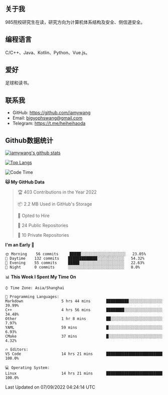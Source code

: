 ## 关于我

985院校研究生在读，研究方向为计算机体系结构及安全、侧信道安全。

## 编程语言

C/C++、Java、Kotlin、Python、Vue.js。

## 爱好

足球和读书。

## 联系我

- GitHub: https://github.com/iamywang
- Email: bigyophswang@gmail.com
- Telegram: https://t.me/heiheihaoda

## Github数据统计

[![iamywang's github stats](https://github-readme-stats.vercel.app/api?username=iamywang&count_private=true&show_icons=true)]()

[![Top Langs](https://github-readme-stats.vercel.app/api/top-langs/?username=iamywang&layout=compact)]()

<!--START_SECTION:waka-->
![Code Time](http://img.shields.io/badge/Code%20Time-533%20hrs%2038%20mins-blue)

**🐱 My GitHub Data** 

> 🏆 403 Contributions in the Year 2022
 > 
> 📦 2.2 MB Used in GitHub's Storage 
 > 
> 💼 Opted to Hire
 > 
> 📜 24 Public Repositories 
 > 
> 🔑 10 Private Repositories  
 > 
**I'm an Early 🐤** 

```text
🌞 Morning    56 commits     █████░░░░░░░░░░░░░░░░░░░░   23.05% 
🌆 Daytime    132 commits    █████████████░░░░░░░░░░░░   54.32% 
🌃 Evening    55 commits     █████░░░░░░░░░░░░░░░░░░░░   22.63% 
🌙 Night      0 commits      ░░░░░░░░░░░░░░░░░░░░░░░░░   0.0%

```


📊 **This Week I Spent My Time On** 

```text
⌚︎ Time Zone: Asia/Shanghai

💬 Programming Languages: 
Markdown                 5 hrs 44 mins       ██████████░░░░░░░░░░░░░░░   39.99% 
C++                      4 hrs 56 mins       ████████░░░░░░░░░░░░░░░░░   34.48% 
Other                    1 hr 8 mins         ██░░░░░░░░░░░░░░░░░░░░░░░   7.97% 
YAML                     59 mins             █░░░░░░░░░░░░░░░░░░░░░░░░   6.93% 
CMake                    37 mins             █░░░░░░░░░░░░░░░░░░░░░░░░   4.32%

🔥 Editors: 
VS Code                  14 hrs 21 mins      █████████████████████████   100.0%

💻 Operating System: 
Linux                    14 hrs 21 mins      █████████████████████████   100.0%

```


 Last Updated on 07/09/2022 04:24:14 UTC
<!--END_SECTION:waka-->
